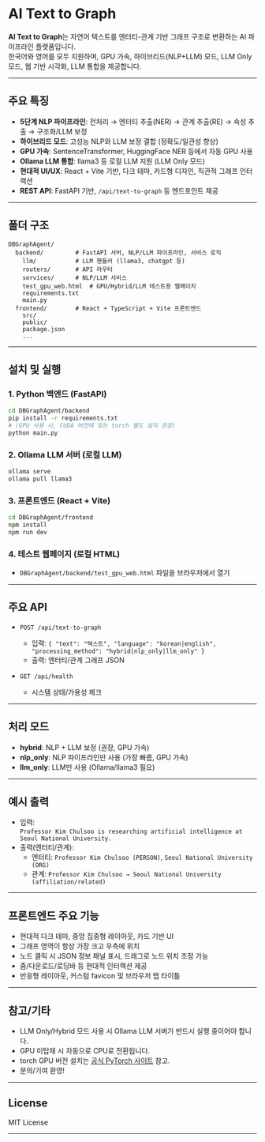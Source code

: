 ﻿# AI Text to Graph

**AI Text to Graph**는 자연어 텍스트를 엔터티-관계 기반 그래프 구조로 변환하는 AI 파이프라인 플랫폼입니다.  
한국어와 영어를 모두 지원하며, GPU 가속, 하이브리드(NLP+LLM) 모드, LLM Only 모드, 웹 기반 시각화, LLM 통합을 제공합니다.

---

## 주요 특징

- **5단계 NLP 파이프라인**: 전처리 → 엔터티 추출(NER) → 관계 추출(RE) → 속성 추출 → 구조화/LLM 보정
- **하이브리드 모드**: 고성능 NLP와 LLM 보정 결합 (정확도/일관성 향상)
- **GPU 가속**: SentenceTransformer, HuggingFace NER 등에서 자동 GPU 사용
- **Ollama LLM 통합**: llama3 등 로컬 LLM 지원 (LLM Only 모드)
- **현대적 UI/UX**: React + Vite 기반, 다크 테마, 카드형 디자인, 직관적 그래프 인터랙션
- **REST API**: FastAPI 기반, `/api/text-to-graph` 등 엔드포인트 제공

---

## 폴더 구조

```
DBGraphAgent/
  backend/         # FastAPI 서버, NLP/LLM 파이프라인, 서비스 로직
    llm/           # LLM 핸들러 (llama3, chatgpt 등)
    routers/       # API 라우터
    services/      # NLP/LLM 서비스
    test_gpu_web.html  # GPU/Hybrid/LLM 테스트용 웹페이지
    requirements.txt
    main.py
  frontend/        # React + TypeScript + Vite 프론트엔드
    src/
    public/
    package.json
    ...
```

---

## 설치 및 실행

### 1. Python 백엔드 (FastAPI)

```bash
cd DBGraphAgent/backend
pip install -r requirements.txt
# (GPU 사용 시, CUDA 버전에 맞는 torch 별도 설치 권장)
python main.py
```

### 2. Ollama LLM 서버 (로컬 LLM)

```bash
ollama serve
ollama pull llama3
```

### 3. 프론트엔드 (React + Vite)

```bash
cd DBGraphAgent/frontend
npm install
npm run dev
```

### 4. 테스트 웹페이지 (로컬 HTML)

- `DBGraphAgent/backend/test_gpu_web.html` 파일을 브라우저에서 열기

---

## 주요 API

- `POST /api/text-to-graph`
  - 입력: `{ "text": "텍스트", "language": "korean|english", "processing_method": "hybrid|nlp_only|llm_only" }`
  - 출력: 엔터티/관계 그래프 JSON

- `GET /api/health`
  - 시스템 상태/가용성 체크

---

## 처리 모드

- **hybrid**: NLP + LLM 보정 (권장, GPU 가속)
- **nlp_only**: NLP 파이프라인만 사용 (가장 빠름, GPU 가속)
- **llm_only**: LLM만 사용 (Ollama/llama3 필요)

---

## 예시 출력

- 입력:  
  `Professor Kim Chulsoo is researching artificial intelligence at Seoul National University.`
- 출력(엔터티/관계):  
  - 엔터티: `Professor Kim Chulsoo (PERSON)`, `Seoul National University (ORG)`
  - 관계: `Professor Kim Chulsoo → Seoul National University (affiliation/related)`

---

## 프론트엔드 주요 기능

- 현대적 다크 테마, 중앙 집중형 레이아웃, 카드 기반 UI
- 그래프 영역이 항상 가장 크고 우측에 위치
- 노드 클릭 시 JSON 정보 패널 표시, 드래그로 노드 위치 조정 가능
- 줌/다운로드/로딩바 등 현대적 인터랙션 제공
- 반응형 레이아웃, 커스텀 favicon 및 브라우저 탭 타이틀

---

## 참고/기타

- LLM Only/Hybrid 모드 사용 시 Ollama LLM 서버가 반드시 실행 중이어야 합니다.
- GPU 미탑재 시 자동으로 CPU로 전환됩니다.
- torch GPU 버전 설치는 [공식 PyTorch 사이트](https://pytorch.org/get-started/locally/) 참고.
- 문의/기여 환영!

---

## License

MIT License

---
